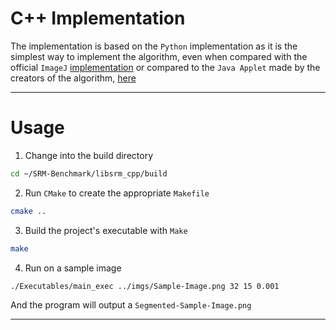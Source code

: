 # C++ Implementation

The implementation is based on the `Python` implementation as it is the simplest way to implement the algorithm,
even when compared with the official `ImageJ` [implementation](https://wsr.imagej.net/plugins/SRM_.java) or
compared to the `Java Applet` made by the creators of the algorithm, [here](https://www.lix.polytechnique.fr/~nielsen/Srmjava.java)

---

# Usage

1) Change into the build directory

```bash
cd ~/SRM-Benchmark/libsrm_cpp/build
```

2) Run `CMake` to create the appropriate `Makefile`

```bash
cmake ..
```

3) Build the project's executable with `Make`

```bash
make
```

4) Run on a sample image

```bash
./Executables/main_exec ../imgs/Sample-Image.png 32 15 0.001
```

And the program will output a `Segmented-Sample-Image.png`

---